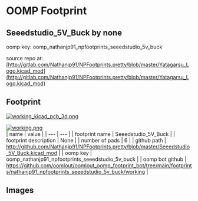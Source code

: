# OOMP Footprint  
## Seeedstudio_5V_Buck  by none  
  
oomp key: oomp_nathanjp91_npfootprints_seeedstudio_5v_buck  
  
source repo at: [http://gitlab.com/Nathanjp91/NPFootprints.pretty/blob/master/Yatagarsu_Logo.kicad_mod](http://gitlab.com/Nathanjp91/NPFootprints.pretty/blob/master/Yatagarsu_Logo.kicad_mod)  
## Footprint  
  
[![working_kicad_pcb_3d.png](working_kicad_pcb_3d_600.png)](working_kicad_pcb_3d.png)  
  
[![working.png](working_600.png)](working.png)  
| name | value | 
| --- | --- | 
| footprint name | Seeedstudio_5V_Buck | 
| footprint description | None | 
| number of pads | 6 | 
| github path | http://github.com/Nathanjp91/NPFootprints.pretty/blob/master/Seeedstudio_5V_Buck.kicad_mod | 
| oomp key | oomp_nathanjp91_npfootprints_seeedstudio_5v_buck | 
| oomp bot github | https://github.com/oomlout/oomlout_oomp_footprint_bot/tree/main/footprints/nathanjp91_npfootprints_seeedstudio_5v_buck/working | 
## Images  
